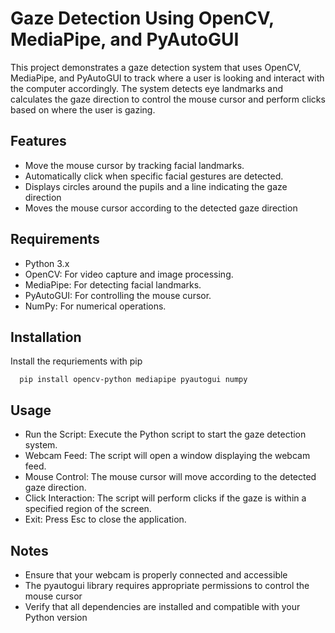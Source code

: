 
# Gaze Detection Using OpenCV, MediaPipe, and PyAutoGUI

This project demonstrates a gaze detection system that uses OpenCV, MediaPipe, and PyAutoGUI to track where a user is looking and interact with the computer accordingly. The system detects eye landmarks and calculates the gaze direction to control the mouse cursor and perform clicks based on where the user is gazing.


## Features

- Move the mouse cursor by tracking facial landmarks.
- Automatically click when specific facial gestures are detected.
- Displays circles around the pupils and a line indicating the gaze direction
- Moves the mouse cursor according to the detected gaze direction


## Requirements
- Python 3.x
- OpenCV: For video capture and image processing.
- MediaPipe: For detecting facial landmarks.
- PyAutoGUI: For controlling the mouse cursor.
- NumPy: For numerical operations.



## Installation

Install the requriements with pip

```pip
  pip install opencv-python mediapipe pyautogui numpy
```


## Usage 
- Run the Script: Execute the Python script to start the gaze detection system.
- Webcam Feed: The script will open a window displaying the webcam feed.
- Mouse Control: The mouse cursor will move according to the detected gaze direction.
- Click Interaction: The script will perform clicks if the gaze is within a specified region of the screen.
- Exit: Press Esc to close the application.

## Notes 
- Ensure that your webcam is properly connected and accessible
- The pyautogui library requires appropriate permissions to control the mouse cursor
- Verify that all dependencies are installed and compatible with your Python version
